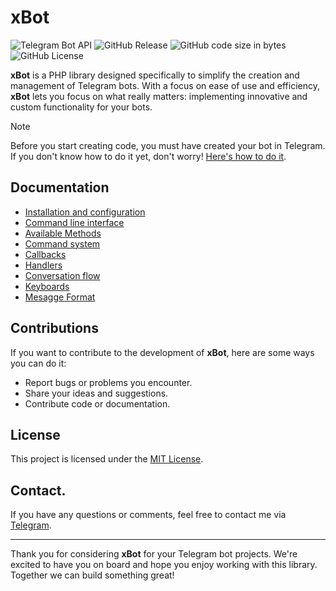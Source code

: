 # xBot

![Telegram Bot API](https://img.shields.io/badge/Telegram%20Bot%20API-9.1-blue?style=flat-square)
![GitHub Release](https://img.shields.io/github/v/release/al3x5dev/xbot?include_prereleases&style=flat-square&color=blue)
![GitHub code size in bytes](https://img.shields.io/github/languages/code-size/al3x5dev/http?style=flat-square)
![GitHub License](https://img.shields.io/github/license/al3x5dev/xbot?style=flat-square)

**xBot** is a PHP library designed specifically to simplify the creation and management of Telegram bots. With a focus on ease of use and efficiency, **xBot** lets you focus on what really matters: implementing innovative and custom functionality for your bots.

> [!NOTE]
> Before you start creating code, you must have created your bot in Telegram.
> If you don't know how to do it yet, don't worry! [Here's how to do it](https://telegra.ph/Instrucciones-para-crear-y-configurar-un-bot-en-BotFather-03-18).


## Documentation

- [Installation and configuration](https://github.com/al3x5dev/xbot/blob/main/docs/install.md)
- [Command line interface](https://github.com/al3x5dev/xbot/blob/main/docs/cli.md)
- [Available Methods](https://github.com/al3x5dev/xbot/blob/main/docs/methods.md)
- [Command system](https://github.com/al3x5dev/xbot/blob/main/docs/commands.md)
- [Callbacks](https://github.com/al3x5dev/xbot/blob/main/docs/callbacks.md)
- [Handlers](https://github.com/al3x5dev/xbot/blob/main/docs/handlers.md)
- [Conversation flow](https://github.com/al3x5dev/xbot/blob/main/docs/conversation.md)
- [Keyboards](https://github.com/al3x5dev/xbot/blob/main/docs/keyboards.md)
- [Mesagge Format](https://github.com/al3x5dev/xbot/blob/main/docs/format.md)


## Contributions

If you want to contribute to the development of **xBot**, here are some ways you can do it:

- Report bugs or problems you encounter.
- Share your ideas and suggestions.
- Contribute code or documentation.


## License
This project is licensed under the [MIT License](https://github.com/al3x5dev/xbot/blob/main/LICENSE).

## Contact.
If you have any questions or comments, feel free to contact me via [Telegram](http://t.me/al3x5dev).

---

Thank you for considering **xBot** for your Telegram bot projects. We're excited to have you on board and hope you enjoy working with this library. Together we can build something great!